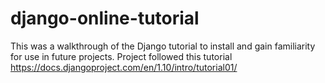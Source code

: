 # django-online-tutorial

This was a walkthrough of the Django tutorial to install and gain familiarity for use in future projects.
Project followed this tutorial https://docs.djangoproject.com/en/1.10/intro/tutorial01/
